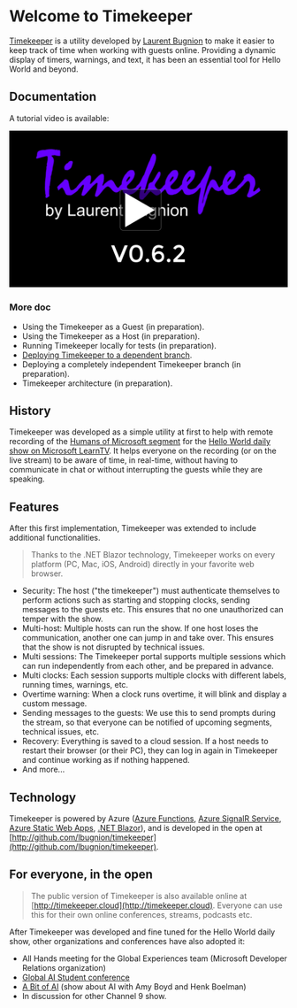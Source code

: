 # Welcome to Timekeeper

[Timekeeper](http://timekeeper.cloud) is a utility developed by [Laurent Bugnion](http://twitter.com/lbugnion) to make it easier to keep track of time when working with guests online. Providing a dynamic display of timers, warnings, and text, it has been an essential tool for Hello World and beyond.

## Documentation

A tutorial video is available:

[![Timekeeper tutorial video](../img/video-thumbnail.png)](http://timekeeper.cloud/about)

### More doc

- Using the Timekeeper as a Guest (in preparation).
- Using the Timekeeper as a Host (in preparation).
- Running Timekeeper locally for tests (in preparation).
- [Deploying Timekeeper to a dependent branch](./dependent-branch/index.md).
- Deploying a completely independent Timekeeper branch (in preparation).
- Timekeeper architecture (in preparation).

## History

Timekeeper was developed as a simple utility at first to help with remote recording of the [Humans of Microsoft segment](https://dev.to/search?q=humansofmicrosoft) for the [Hello World daily show on Microsoft LearnTV](https://aka.ms/learntv). It helps everyone on the recording (or on the live stream) to be aware of time, in real-time, without having to communicate in chat or without interrupting the guests while they are speaking.

## Features

After this first implementation, Timekeeper was extended to include additional functionalities.

> Thanks to the .NET Blazor technology, Timekeeper works on every platform (PC, Mac, iOS, Android) directly in your favorite web browser.

- Security: The host ("the timekeeper") must authenticate themselves to perform actions such as starting and stopping clocks, sending messages to the guests etc. This ensures that no one unauthorized can temper with the show.
- Multi-host: Multiple hosts can run the show. If one host loses the communication, another one can jump in and take over. This ensures that the show is not disrupted by technical issues.
- Multi sessions: The Timekeeper portal supports multiple sessions which can run independently from each other, and be prepared in advance.
- Multi clocks: Each session supports multiple clocks with different labels, running times, warnings, etc.
- Overtime warning: When a clock runs overtime, it will blink and display a custom message.
- Sending messages to the guests: We use this to send prompts during the stream, so that everyone can be notified of upcoming segments, technical issues, etc.
- Recovery: Everything is saved to a cloud session. If a host needs to restart their browser (or their PC), they can log in again in Timekeeper and continue working as if nothing happened.
- And more...

## Technology

Timekeeper is powered by Azure ([Azure Functions](https://docs.microsoft.com/azure/azure-functions/functions-overview), [Azure SignalR Service](https://docs.microsoft.com/azure/azure-signalr/), [Azure Static Web Apps](https://docs.microsoft.com/azure/static-web-apps/overview), [.NET Blazor](https://docs.microsoft.com/aspnet/core/blazor/?view=aspnetcore-5.0)), and is developed in the open at [http://github.com/lbugnion/timekeeper](http://github.com/lbugnion/timekeeper).

## For everyone, in the open

> The public version of Timekeeper is also available online at [http://timekeeper.cloud](http://timekeeper.cloud). Everyone can use this for their own online conferences, streams, podcasts etc.

After Timekeeper was developed and fine tuned for the Hello World daily show, other organizations and conferences have also adopted it:

- All Hands meeting for the Global Experiences team (Microsoft Developer Relations organization)
- [Global AI Student conference](https://aiconf.education/)
- [A Bit of AI](https://abitofai.show/) (show about AI with Amy Boyd and Henk Boelman)
- In discussion for other Channel 9 show.
